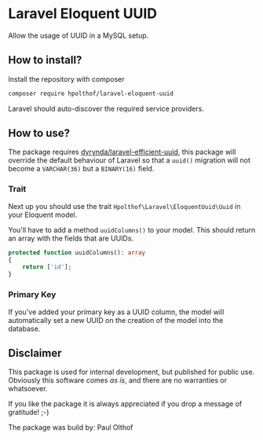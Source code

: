 # Laravel Eloquent UUID
Allow the usage of UUID in a MySQL setup.

## How to install?
Install the repository with composer

```bash
composer require hpolthof/laravel-eloquent-uuid
```

Laravel should auto-discover the required service providers.

## How to use?
The package requires [dyrynda/laravel-efficient-uuid](https://github.com/michaeldyrynda/laravel-efficient-uuid),
this package will override the default behaviour of Laravel so that a ```uuid()``` migration will not
become a ```VARCHAR(36)``` but a ```BINARY(16)``` field.

### Trait
Next up you should use the trait ```Hpolthof\Laravel\EloquentUuid\Uuid``` in your Eloquent model.

You'll have to add a method ```uuidColumns()``` to your model. This should return an array with
the fields that are UUIDs.

```php
protected function uuidColumns(): array
{
    return ['id'];
}
``` 

### Primary Key
If you've added your primary key as a UUID column, the model will automatically set a new
UUID on the creation of the model into the database.


## Disclaimer
This package is used for internal development, but published for public use. 
Obviously this software comes *as is*, and there are no warranties or whatsoever.

If you like the package it is always appreciated if you drop a message of gratitude! ;-)

The package was build by: Paul Olthof